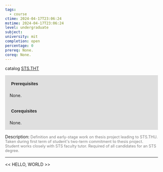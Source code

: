 ```yaml
---
tags:
  - course
ctime: 2024-04-17T23:06:24
mstime: 2024-04-17T23:06:24
level: undergraduate
subject: 
university: mit
completion: open
percentage: 0
prereq: None.
coreq: None.
---
```


catalog [STS.THT](http://student.mit.edu/catalog/mSTSa.html#STS.THT)

<span style="display: block; padding: 15px; background-color: rgb(100, 100, 100, 0.2);"><font id="m_prereq4209_0" style="display: block; font-family: Arial, sans-serif; font-weight: bold; padding: 5px">Prerequisites</font><br><span id="prereq4209_0">None.</span></span>
<span style="display: block; padding: 15px; background-color: rgb(100, 100, 100, 0.2);"><font id="m_coreq4209_0" style="display: block; font-family: Arial, sans-serif; font-weight: bold; padding: 5px">Corequisites</font><br><span id="coreq4209_0">None.</span></span>

<font style="">Description:</font>
<font style="color: grey; font-size: 0.8rem;">Definition and early-stage work on thesis project leading to STS.THU. Taken during first term of student's two-term commitment to thesis project. Student works closely with STS faculty tutor. Required of all candidates for an STS degree.</font>



---

<< HELLO, WORLD >>
